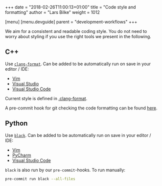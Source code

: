 +++
date = "2018-02-26T11:00:13+01:00"
title = "Code style and formatting"
author = "Lars Bilke"
weight = 1012

[menu]
  [menu.devguide]
    parent = "development-workflows"
+++

We aim for a consistent and readable coding style. You do not need to worry about styling if you use the right tools we present in the following.

## C++

Use [`clang-format`](https://clang.llvm.org/docs/ClangFormat.html). Can be added to be automatically run on save in your editor / IDE:

- [Vim](https://github.com/rhysd/vim-clang-format)
- [Visual Studio](https://devblogs.microsoft.com/cppblog/clangformat-support-in-visual-studio-2017-15-7-preview-1/)
- [Visual Studio Code](https://marketplace.visualstudio.com/items?itemName=xaver.clang-format)

Current style is defined in [.clang-format](https://gitlab.opengeosys.org/ogs/ogs/-/blob/master/.clang-format).

A pre-commit hook for git checking the code formatting can be found [here](https://gitlab.opengeosys.org/ogs/ogs-utils/-/tree/master/dev/code-formatting/clang-format-pre-commit-hook).

## Python

Use [`black`](https://black.readthedocs.io/en/stable/). Can be added to be automatically run on save in your editor / IDE:

- [Vim](https://black.readthedocs.io/en/stable/editor_integration.html#vim)
- [PyCharm](https://black.readthedocs.io/en/stable/editor_integration.html#pycharm-intellij-idea)
- [Visual Studio Code](https://code.visualstudio.com/docs/python/editing#_formatting)

`black` is also run by our `pre-commit`-hooks. To run manually:

```bash
pre-commit run black --all-files
```
